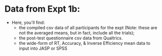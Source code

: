 # Data from Expt 1b:

* Here, you'll find:
  * the compiled csv data of all participants for the expt (Note: these are not the averaged means, but in fact, include all the trials);
  * the post-test questionnaire csv data from Qualtrics.
  * the wide-form of RT, Accuracy, & Inverse Efficiency mean data to input into JASP or SPSS
